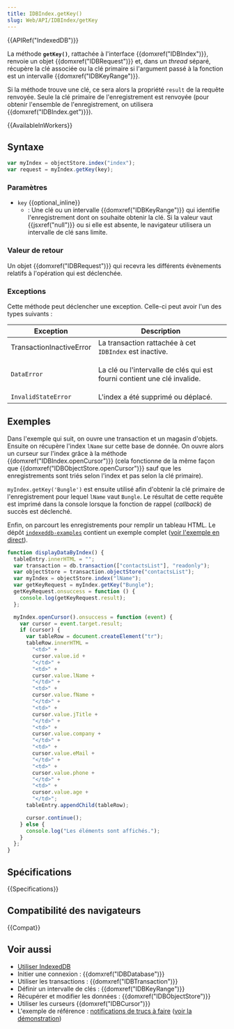 ```yaml
---
title: IDBIndex.getKey()
slug: Web/API/IDBIndex/getKey
---
```


{{APIRef("IndexedDB")}}

La méthode **`getKey()`**, rattachée à l'interface {{domxref("IDBIndex")}}, renvoie un objet {{domxref("IDBRequest")}} et, dans un _thread_ séparé, récupère la clé associée ou la clé primaire si l'argument passé à la fonction est un intervalle {{domxref("IDBKeyRange")}}.

Si la méthode trouve une clé, ce sera alors la propriété `result` de la requête renvoyée. Seule la clé primaire de l'enregistrement est renvoyée (pour obtenir l'ensemble de l'enregistrement, on utilisera {{domxref("IDBIndex.get")}}).

{{AvailableInWorkers}}

## Syntaxe

```js
var myIndex = objectStore.index("index");
var request = myIndex.getKey(key);
```

### Paramètres

- `key` {{optional_inline}}
  - : Une clé ou un intervalle {{domxref("IDBKeyRange")}} qui identifie l'enregistrement dont on souhaite obtenir la clé. Si la valeur vaut {{jsxref("null")}} ou si elle est absente, le navigateur utilisera un intervalle de clé sans limite.

### Valeur de retour

Un objet {{domxref("IDBRequest")}} qui recevra les différents évènements relatifs à l'opération qui est déclenchée.

### Exceptions

Cette méthode peut déclencher une exception. Celle-ci peut avoir l'un des types suivants :

<table class="standard-table">
  <thead>
    <tr>
      <th scope="col">Exception</th>
      <th scope="col">Description</th>
    </tr>
  </thead>
  <tbody>
    <tr>
      <td>TransactionInactiveError</td>
      <td>
        La transaction rattachée à cet <code>IDBIndex</code> est inactive.
      </td>
    </tr>
    <tr>
      <td><code>DataError</code></td>
      <td>
        <p>
          La clé ou l'intervalle de clés qui est fourni contient une clé
          invalide.
        </p>
      </td>
    </tr>
    <tr>
      <td><code>InvalidStateError</code></td>
      <td>L'index a été supprimé ou déplacé.</td>
    </tr>
  </tbody>
</table>

## Exemples

Dans l'exemple qui suit, on ouvre une transaction et un magasin d'objets. Ensuite on récupère l'index `lName` sur cette base de donnée. On ouvre alors un curseur sur l'index grâce à la méthode {{domxref("IDBIndex.openCursor")}} (cela fonctionne de la même façon que {{domxref("IDBObjectStore.openCursor")}} sauf que les enregistrements sont triés selon l'index et pas selon la clé primaire).

`myIndex.getKey('Bungle')` est ensuite utilisé afin d'obtenir la clé primaire de l'enregistrement pour lequel `lName` vaut `Bungle`. Le résultat de cette requête est imprimé dans la console lorsque la fonction de rappel (_callback_) de succès est déclenché.

Enfin, on parcourt les enregistrements pour remplir un tableau HTML. Le dépôt [`indexeddb-examples`](https://github.com/mdn/dom-examples/tree/main/indexeddb-examples) contient un exemple complet ([voir l'exemple en direct](https://mdn.github.io/dom-examples/indexeddb-examples/idbindex/)).

```js
function displayDataByIndex() {
  tableEntry.innerHTML = "";
  var transaction = db.transaction(["contactsList"], "readonly");
  var objectStore = transaction.objectStore("contactsList");
  var myIndex = objectStore.index("lName");
  var getKeyRequest = myIndex.getKey("Bungle");
  getKeyRequest.onsuccess = function () {
    console.log(getKeyRequest.result);
  };

  myIndex.openCursor().onsuccess = function (event) {
    var cursor = event.target.result;
    if (cursor) {
      var tableRow = document.createElement("tr");
      tableRow.innerHTML =
        "<td>" +
        cursor.value.id +
        "</td>" +
        "<td>" +
        cursor.value.lName +
        "</td>" +
        "<td>" +
        cursor.value.fName +
        "</td>" +
        "<td>" +
        cursor.value.jTitle +
        "</td>" +
        "<td>" +
        cursor.value.company +
        "</td>" +
        "<td>" +
        cursor.value.eMail +
        "</td>" +
        "<td>" +
        cursor.value.phone +
        "</td>" +
        "<td>" +
        cursor.value.age +
        "</td>";
      tableEntry.appendChild(tableRow);

      cursor.continue();
    } else {
      console.log("Les éléments sont affichés.");
    }
  };
}
```

## Spécifications

{{Specifications}}

## Compatibilité des navigateurs

{{Compat}}

## Voir aussi

- [Utiliser IndexedDB](/fr/docs/Web/API/API_IndexedDB/Using_IndexedDB)
- Initier une connexion : {{domxref("IDBDatabase")}}
- Utiliser les transactions : {{domxref("IDBTransaction")}}
- Définir un intervalle de clés : {{domxref("IDBKeyRange")}}
- Récupérer et modifier les données : {{domxref("IDBObjectStore")}}
- Utiliser les curseurs {{domxref("IDBCursor")}}
- L'exemple de référence : [notifications de trucs à faire](https://github.com/mdn/dom-examples/tree/main/to-do-notifications) ([voir la démonstration](https://mdn.github.io/dom-examples/to-do-notifications/))
